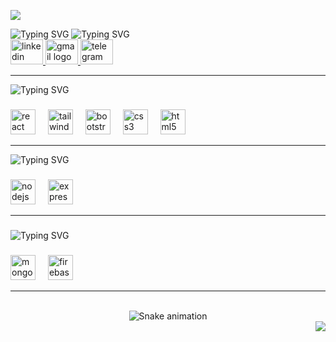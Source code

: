 <img src="https://miro.medium.com/max/1400/1*i8-u-V8LTTbQwTeUwLI_BQ.gif"></img>


<img src="https://readme-typing-svg.herokuapp.com?font=Fira+Code&weight=900&size=30&pause=5000&color=F8DA59&random=false&width=900&lines=Hi+there%2C+I'm+Toufique+Elahi+Tonmoy" alt="Typing SVG" />

<img src="https://readme-typing-svg.herokuapp.com?font=Fira+Code&pause=1000&random=false&width=435&lines=Contact+With+me+" alt="Typing SVG" />
<div align="left">
  <a href="https://www.linkedin.com/in/mte-tonmoy/" target="_blank">
    <img src="https://raw.githubusercontent.com/maurodesouza/profile-readme-generator/master/src/assets/icons/social/linkedin/default.svg" width="52" height="40" alt="linkedin logo"  />
  </a>
  <a href="mailto:toufique0611@gmail.com" target="_blank">
    <img src="https://raw.githubusercontent.com/maurodesouza/profile-readme-generator/master/src/assets/icons/social/gmail/default.svg" width="52" height="40" alt="gmail logo"  />
  </a>
  <a href="https://t.me/mte_tonmoy" target="_blank">
    <img src="https://raw.githubusercontent.com/maurodesouza/profile-readme-generator/master/src/assets/icons/social/telegram/default.svg" width="52" height="40" alt="telegram logo"  />
  </a>
</div>
<hr>



<img src="https://readme-typing-svg.herokuapp.com?font=Fira+Code&pause=1000&random=false&width=435&lines=Frontend+Development" alt="Typing SVG" />

###

<div align="left">
  <img src="https://cdn.jsdelivr.net/gh/devicons/devicon/icons/react/react-original.svg" height="40" alt="react logo"  />
  <img width="12" />
  <img src="https://cdn.jsdelivr.net/gh/devicons/devicon/icons/tailwindcss/tailwindcss-original-wordmark.svg" height="40" alt="tailwindcss logo"  />
  <img width="12" />
  <img src="https://cdn.jsdelivr.net/gh/devicons/devicon/icons/bootstrap/bootstrap-original.svg" height="40" alt="bootstrap logo"  />
  <img width="12" />
  <img src="https://cdn.jsdelivr.net/gh/devicons/devicon/icons/css3/css3-original.svg" height="40" alt="css3 logo"  />
  <img width="12" />
  <img src="https://cdn.jsdelivr.net/gh/devicons/devicon/icons/html5/html5-original.svg" height="40" alt="html5 logo"  />
</div>
<hr>



<img src="https://readme-typing-svg.herokuapp.com?font=Fira+Code&pause=1000&random=false&width=435&lines=Backend+Development" alt="Typing SVG" />

###

<div align="left">
  <img src="https://cdn.jsdelivr.net/gh/devicons/devicon/icons/nodejs/nodejs-original.svg" height="40" alt="nodejs logo"  />
  <img width="12" />
  <img src="https://cdn.jsdelivr.net/gh/devicons/devicon/icons/express/express-original.svg" height="40" alt="express logo"  />
</div>
<hr>

###

<img src="https://readme-typing-svg.herokuapp.com?font=Fira+Code&pause=1000&random=false&width=900&lines=Database+%26+Backend+as+a+Service(BaaS)" alt="Typing SVG" />

###

<div align="left">
  <img src="https://cdn.jsdelivr.net/gh/devicons/devicon/icons/mongodb/mongodb-original.svg" height="40" alt="mongodb logo"  />
  <img width="12" />
  <img src="https://cdn.jsdelivr.net/gh/devicons/devicon/icons/firebase/firebase-plain.svg" height="40" alt="firebase logo"  />
</div>
<hr>


<br clear="both">
<div align="center">
<img src="https://profile-readme-generator.com/assets/snake.svg" alt="Snake animation" />
</div>  



<div align="right">
<img src="https://komarev.com/ghpvc/?username=rishavanand&&style=flat-square" align="center" />
</div>  



